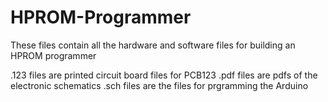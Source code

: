 # HPROM-Programmer
These files contain all the hardware and software files for building an HPROM programmer

.123 files are printed circuit board files for PCB123
.pdf files are pdfs of the electronic schematics
.sch files are the files for prgramming the Arduino
